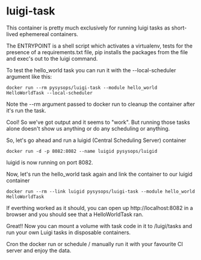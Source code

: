 # luigi-task

This container is pretty much exclusively for running luigi tasks as short-lived
ephemereal containers.

The ENTRYPOINT is a shell script which activates a virtualenv, tests for the
presence of a requirements.txt file, pip installs the packages from the file and
exec's out to the luigi command.

To test the hello_world task you can run it with the --local-scheduler argument
like this:
```
docker run --rm pysysops/luigi-task --module hello_world HelloWorldTask --local-scheduler
```
Note the --rm argument passed to docker run to cleanup the container after it's
run the task.

Cool! So we've got output and it seems to "work". But running those tasks alone
doesn't show us anything or do any scheduling or anything.

So, let's go ahead and run a luigid (Central Scheduling Server) container
```
docker run -d -p 8082:8082 --name luigid pysysops/luigid
```
luigid is now running on port 8082.

Now, let's run the hello_world task again and link the container to our luigid
container
```
docker run --rm --link luigid pysysops/luigi-task --module hello_world HelloWorldTask
```
If everthing worked as it should, you can open up http://localhost:8082 in a
browser and you should see that a HelloWorldTask ran.

Great!! Now you can mount a volume with task code in it to /luigi/tasks and run
your own Luigi tasks in disposable containers.

Cron the docker run or schedule / manually run it with your favourite CI server
and enjoy the data.
